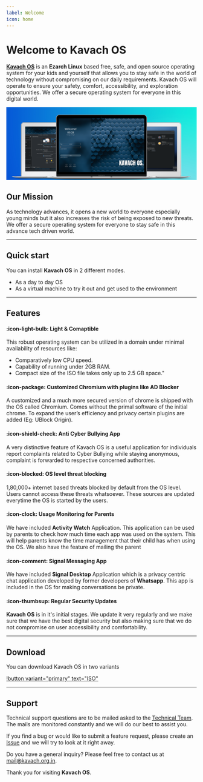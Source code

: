 ```yaml
---
label: Welcome
icon: home
---
```

# Welcome to Kavach OS

**[Kavach OS](https://kavach.org.in)** is an **Ezarch Linux** based free, safe, and open source operating system for your kids and yourself that allows you to stay safe in the world of technology without compromising on our daily requirements. Kavach OS will operate to ensure your safety, comfort, accessibility, and exploration opportunities. We offer a secure operating system for everyone in this digital world.

![](static/kavach-readme-laptops.png)


## Our Mission

As technology advances, it opens a new world to everyone especially young minds but it also increases the risk of being exposed to new threats. We offer a secure operating system for everyone to stay safe in this advance tech driven world.

---

## Quick start

You can install **Kavach OS** in 2 different modes. 

- As a day to day OS
- As a virtual machine to try it out and get used to the environment

---

## Features

#### :icon-light-bulb: Light & Comaptible 

This robust operating system can be utilized in a domain under minimal availability of resources like:
- Comparatively low CPU speed.
- Capability of running under 2GB RAM.
- Compact size of the ISO file takes only up to 2.5 GB space."

#### :icon-package: Customized Chromium with plugins like AD Blocker

A customized and a much more secured version of chrome is shipped with the OS called Chromium. Comes without the primal software of the initial chrome. To expand the user’s efficiency and privacy certain plugins are added (Eg: UBlock Origin).

#### :icon-shield-check: Anti Cyber Bullying App

A very distinctive feature of Kavach OS is a useful application for individuals report complaints related to Cyber Bullying while staying anonymous, complaint is forwarded to respective concerned authorities.

#### :icon-blocked: OS level threat blocking

1,80,000+ internet based threats blocked by default from the OS level. Users cannot access these threats whatsoever. These sources are updated everytime the OS is started by the users.

#### :icon-clock: Usage Monitoring for Parents

We have included **Activity Watch** Application. This application can be used by parents to check how much time each app was used on the system. This will help parents know the time management that their child has when using the OS. We also have the feature of mailing the parent 

#### :icon-comment: Signal Messaging App

We have included **Signal Desktop** Application which is a privacy centric chat application developed by former developers of **Whatsapp**. This app is included in the OS for making conversations be private.

#### :icon-thumbsup: Regular Security Updates

**Kavach OS** is in it's initial stages. We update it very regularly and we make sure that we have the best digital security but also making sure that we do not compromise on user accessibility and comfortability.

---
## Download 

You can download Kavach OS in two variants

[!button variant="primary" text="ISO"](https://drive.google.com/file/d/1CcFfZ6INT61NCqI7KK9wwnVdTOj2X_6-/view?usp=sharing)


---

## Support

Technical support questions are to be mailed asked to the [Technical Team](mailto:technical@kavach.org.in). The mails are monitored constantly and we will do our best to assist you.

If you find a bug or would like to submit a feature request, please create an [Issue](https://github.com/Project-K-Official/kavach-iso/issues) and we will try to look at it right away.

Do you have a general inquiry? Please feel free to contact us at mail@kavach.org.in.

Thank you for visiting **Kavach OS**.

